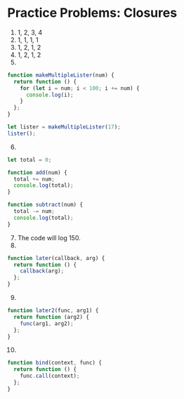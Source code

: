 # Practice Problems: Closures

1. 1, 2, 3, 4
2. 1, 1, 1, 1
3. 1, 2, 1, 2
4. 1, 2, 1, 2
5.

```javascript
function makeMultipleLister(num) {
  return function () {
    for (let i = num; i < 100; i += num) {
      console.log(i);
    }
  };
}

let lister = makeMultipleLister(17);
lister();
```

6.

```javascript
let total = 0;

function add(num) {
  total += num;
  console.log(total);
}

function subtract(num) {
  total -= num;
  console.log(total);
}
```

7. The code will log 150.
8.

```javascript
function later(callback, arg) {
  return function () {
    callback(arg);
  };
}
```

9.

```javascript
function later2(func, arg1) {
  return function (arg2) {
    func(arg1, arg2);
  };
}
```

10.

```javascript
function bind(context, func) {
  return function () {
    func.call(context);
  };
}
```
